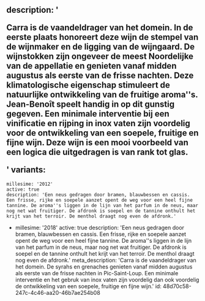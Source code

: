 description: '<p>Carra is de vaandeldrager van het domein. In de eerste plaats honoreert deze wijn de stempel van de wijnmaker en de ligging van de wijngaard. De wijnstokken zijn ongeveer de meest Noordelijke van de appellatie en genieten vanaf midden augustus als eerste van de frisse nachten. Deze klimatologische eigenschap stimuleert de natuurlijke ontwikkeling van de fruitige aroma''s. Jean-Benoît speelt handig in op dit gunstig gegeven. Een minimale interventie bij een vinificatie en rijping in inox vaten zijn voordelig voor de ontwikkeling van een soepele, fruitige en fijne wijn. Deze wijn is een mooi voorbeeld van een logica die uitgedragen is van rank tot glas.</p>'
variants:
  -
    millesime: '2012'
    active: true
    description: 'Een neus gedragen door bramen, blauwbessen en cassis. Een frisse, rijke en soepele aanzet opent de weg voor een heel fijne tannine. De aroma''s liggen in de lijn van het parfum in de neus, maar nog net wat fruitiger. De afdronk is soepel en de tannine onthult het krijt van het terroir. De menthol draagt nog even de afdronk.'
  -
    millesime: '2018'
    active: true
    description: 'Een neus gedragen door bramen, blauwbessen en cassis. Een frisse, rijke en soepele aanzet opent de weg voor een heel fijne tannine. De aroma''s liggen in de lijn van het parfum in de neus, maar nog net wat fruitiger. De afdronk is soepel en de tannine onthult het krijt van het terroir. De menthol draagt nog even de afdronk.'
meta_description: 'Carra is de vaandeldrager van het domein. De syrahs en grenaches genieten vanaf midden augustus als eerste van de frisse nachten in Pic-Saint-Loup. Een minimale interventie en het gebruk van inox vaten zijn voordelig dan ook voordelig de ontwikkeling van een soepele, fruitige en fijne wijn.'
id: 48d70c58-247c-4c46-aa20-46b7ae254b08
